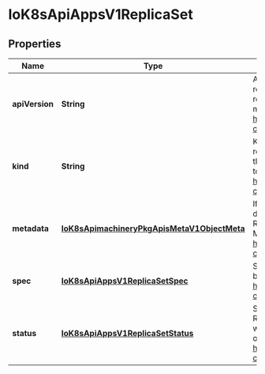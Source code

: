 
# IoK8sApiAppsV1ReplicaSet

## Properties
Name | Type | Description | Notes
------------ | ------------- | ------------- | -------------
**apiVersion** | **String** | APIVersion defines the versioned schema of this representation of an object. Servers should convert recognized schemas to the latest internal value, and may reject unrecognized values. More info: https://git.k8s.io/community/contributors/devel/api-conventions.md#resources |  [optional]
**kind** | **String** | Kind is a string value representing the REST resource this object represents. Servers may infer this from the endpoint the client submits requests to. Cannot be updated. In CamelCase. More info: https://git.k8s.io/community/contributors/devel/api-conventions.md#types-kinds |  [optional]
**metadata** | [**IoK8sApimachineryPkgApisMetaV1ObjectMeta**](IoK8sApimachineryPkgApisMetaV1ObjectMeta.md) | If the Labels of a ReplicaSet are empty, they are defaulted to be the same as the Pod(s) that the ReplicaSet manages. Standard object&#39;s metadata. More info: https://git.k8s.io/community/contributors/devel/api-conventions.md#metadata |  [optional]
**spec** | [**IoK8sApiAppsV1ReplicaSetSpec**](IoK8sApiAppsV1ReplicaSetSpec.md) | Spec defines the specification of the desired behavior of the ReplicaSet. More info: https://git.k8s.io/community/contributors/devel/api-conventions.md#spec-and-status |  [optional]
**status** | [**IoK8sApiAppsV1ReplicaSetStatus**](IoK8sApiAppsV1ReplicaSetStatus.md) | Status is the most recently observed status of the ReplicaSet. This data may be out of date by some window of time. Populated by the system. Read-only. More info: https://git.k8s.io/community/contributors/devel/api-conventions.md#spec-and-status |  [optional]



